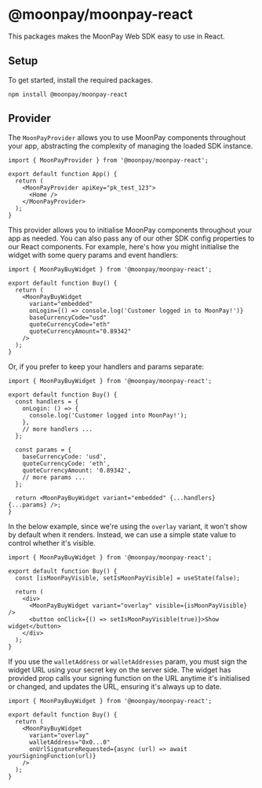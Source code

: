 # @moonpay/moonpay-react

This packages makes the MoonPay Web SDK easy to use in React.

## Setup

To get started, install the required packages.

```
npm install @moonpay/moonpay-react
```

## Provider

The `MoonPayProvider` allows you to use MoonPay components throughout your app, abstracting the complexity of managing the loaded SDK instance.

```tsx
import { MoonPayProvider } from '@moonpay/moonpay-react';

export default function App() {
  return (
    <MoonPayProvider apiKey="pk_test_123">
      <Home />
    </MoonPayProvider>
  );
}
```

This provider allows you to initialise MoonPay components throughout your app as needed. You can also pass any of our other SDK config properties to our React components. For example, here's how you might initialise the widget with some query params and event handlers:

```tsx
import { MoonPayBuyWidget } from '@moonpay/moonpay-react';

export default function Buy() {
  return (
    <MoonPayBuyWidget
      variant="embedded"
      onLogin={() => console.log('Customer logged in to MoonPay!')}
      baseCurrencyCode="usd"
      quoteCurrencyCode="eth"
      quoteCurrencyAmount="0.89342"
    />
  );
}
```

Or, if you prefer to keep your handlers and params separate:

```tsx
import { MoonPayBuyWidget } from '@moonpay/moonpay-react';

export default function Buy() {
  const handlers = {
    onLogin: () => {
      console.log('Customer logged into MoonPay!');
    },
    // more handlers ...
  };

  const params = {
    baseCurrencyCode: 'usd',
    quoteCurrencyCode: 'eth',
    quoteCurrencyAmount: '0.89342',
    // more params ...
  };

  return <MoonPayBuyWidget variant="embedded" {...handlers} {...params} />;
}
```

In the below example, since we're using the `overlay` variant, it won't show by default when it renders. Instead, we can use a simple state value to control whether it's visible.

```tsx
import { MoonPayBuyWidget } from '@moonpay/moonpay-react';

export default function Buy() {
  const [isMoonPayVisible, setIsMoonPayVisible] = useState(false);

  return (
    <div>
      <MoonPayBuyWidget variant="overlay" visible={isMoonPayVisible} />
      <button onClick={() => setIsMoonPayVisible(true)}>Show widget</button>
    </div>
  );
}
```

If you use the `walletAddress` or `walletAddresses` param, you must sign the widget URL using your secret key on the server side. The widget has provided prop calls your signing function on the URL anytime it's initialised or changed, and updates the URL, ensuring it's always up to date.

```tsx
import { MoonPayBuyWidget } from '@moonpay/moonpay-react';

export default function Buy() {
  return (
    <MoonPayBuyWidget
      variant="overlay"
      walletAddress="0x0...0"
      onUrlSignatureRequested={async (url) => await yourSigningFunction(url)}
    />
  );
}
```
